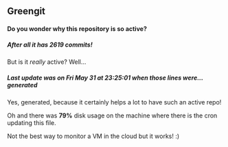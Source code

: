 ## Greengit

#### Do you wonder why this repository is so active?

##### After all it has 2619 commits!

But is it *really* active? Well...

##### Last update was on Fri May 31 at 23:25:01 when those lines were... generated

Yes, generated, because it certainly helps a lot to have such an active repo!

Oh and there was **79%** disk usage on the machine
where there is the cron updating this file.

Not the best way to monitor a VM in the cloud but it works! :)
